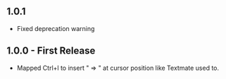## 1.0.1
* Fixed deprecation warning
## 1.0.0 - First Release
* Mapped Ctrl+l to insert " => " at cursor position like Textmate used to.
